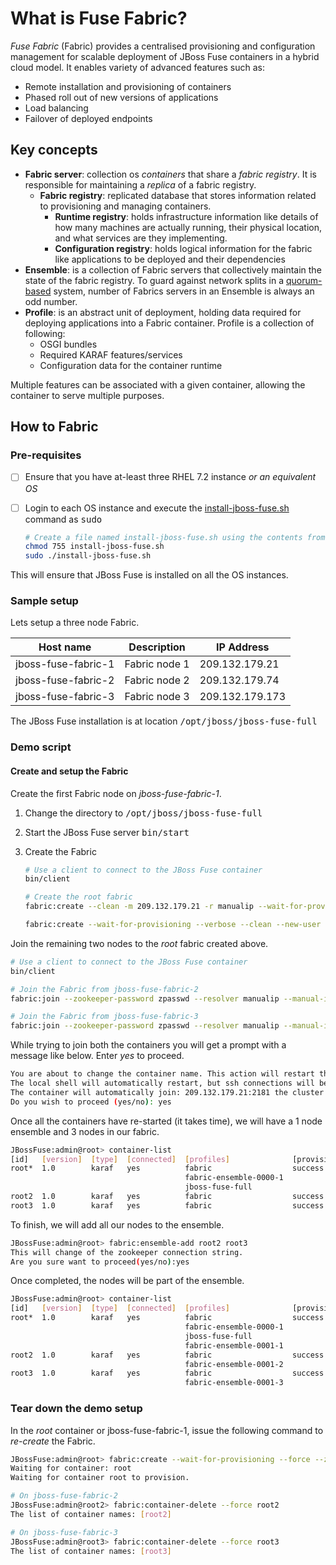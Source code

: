 # What is Fuse Fabric?

*Fuse Fabric* (Fabric) provides a centralised provisioning and configuration management for scalable deployment of JBoss Fuse containers in a hybrid cloud model.  It enables variety of advanced features such as:

+ Remote installation and provisioning of containers
+ Phased roll out of new versions of applications
+ Load balancing
+ Failover of deployed endpoints

## Key concepts

+ **Fabric server**: collection os *containers* that share a *fabric registry*.  It is responsible for maintaining a *replica* of a fabric registry.
    + **Fabric registry**: replicated database that stores information related to provisioning and managing containers.
        + **Runtime registry**: holds infrastructure information like details of how many machines are actually running, their physical location, and what services are they implementing.
        + **Configuration registry**: holds logical information for the fabric like applications to be deployed and their dependencies
+ **Ensemble**: is a collection of Fabric servers that collectively maintain the state of the fabric registry.  To guard against network splits in a [quorum-based](http://en.wikipedia.org/wiki/Quorum_(distributed_computing)) system, number of Fabrics servers in an Ensemble is always an odd number.
+ **Profile**: is an abstract unit of deployment, holding data required for deploying applications into a Fabric container. Profile is a collection of following:
    + OSGI bundles
    + Required KARAF features/services
    + Configuration data for the container runtime

Multiple features can be associated with a given container, allowing the container to serve multiple purposes.

## How to Fabric

### Pre-requisites

- [ ] Ensure that you have at-least three RHEL 7.2 instance *or an equivalent OS*
- [ ] Login to each OS instance and execute the [install-jboss-fuse.sh](https://github.com/finiteloopme/fabric8-demo/blob/master/install-jboss-fuse.sh) command as <kbd>sudo</kbd>

    ```bash
    # Create a file named install-jboss-fuse.sh using the contents from the above link to install-jboss-fuse.sh
    chmod 755 install-jboss-fuse.sh
    sudo ./install-jboss-fuse.sh
    ```
This will ensure that JBoss Fuse is installed on all the OS instances.

### Sample setup
Lets setup a three node Fabric.

Host name           | Description   | IP Address
--------------------|---------------|----------------
jboss-fuse-fabric-1 | Fabric node 1 | 209.132.179.21
jboss-fuse-fabric-2 | Fabric node 2 | 209.132.179.74
jboss-fuse-fabric-3 | Fabric node 3 | 209.132.179.173

The JBoss Fuse installation is at location <kbd>/opt/jboss/jboss-fuse-full</kbd>

### Demo script

#### Create and setup the Fabric
Create the first Fabric node on *jboss-fuse-fabric-1*.

1. Change the directory to <kbd>/opt/jboss/jboss-fuse-full</kbd>
2. Start the JBoss Fuse server <kbd>bin/start</kbd>
3. Create the Fabric

    ```bash
    # Use a client to connect to the JBoss Fuse container
    bin/client

    # Create the root fabric
    fabric:create --clean -m 209.132.179.21 -r manualip --wait-for-provisioning

    fabric:create --wait-for-provisioning --verbose --clean --new-user fAdmin --new-user-role admin --new-user-password fAdmin --zookeeper-password zpasswd --resolver manualip --manual-ip 209.132.179.21
    ```

Join the remaining two nodes to the *root* fabric created above.

```bash
# Use a client to connect to the JBoss Fuse container
bin/client

# Join the Fabric from jboss-fuse-fabric-2
fabric:join --zookeeper-password zpasswd --resolver manualip --manual-ip 209.132.179.74 209.132.179.21:2181 root2

# Join the Fabric from jboss-fuse-fabric-3
fabric:join --zookeeper-password zpasswd --resolver manualip --manual-ip 209.132.179.173 209.132.179.21:2181 root3
```

While trying to join both the containers you will get a prompt with a message like below. Enter *yes* to proceed.

```bash
You are about to change the container name. This action will restart the container.
The local shell will automatically restart, but ssh connections will be terminated.
The container will automatically join: 209.132.179.21:2181 the cluster after it restarts.
Do you wish to proceed (yes/no): yes
```

Once all the containers have re-started (it takes time), we will have a 1 node ensemble and 3 nodes in our fabric.

```bash
JBossFuse:admin@root> container-list
[id]   [version]  [type]  [connected]  [profiles]              [provision status]
root*  1.0        karaf   yes          fabric                  success           
                                       fabric-ensemble-0000-1                    
                                       jboss-fuse-full                           
root2  1.0        karaf   yes          fabric                  success           
root3  1.0        karaf   yes          fabric                  success           
```

To finish, we will add all our nodes to the ensemble.

```bash
JBossFuse:admin@root> fabric:ensemble-add root2 root3
This will change of the zookeeper connection string.
Are you sure want to proceed(yes/no):yes
```

Once completed, the nodes will be part of the ensemble.

```bash
JBossFuse:admin@root> container-list
[id]   [version]  [type]  [connected]  [profiles]              [provision status]
root*  1.0        karaf   yes          fabric                  success           
                                       fabric-ensemble-0000-1                    
                                       jboss-fuse-full                           
                                       fabric-ensemble-0001-1                    
root2  1.0        karaf   yes          fabric                  success           
                                       fabric-ensemble-0001-2                    
root3  1.0        karaf   yes          fabric                  success           
                                       fabric-ensemble-0001-3                    
```

### Tear down the demo setup

In the *root* container or jboss-fuse-fabric-1, issue the following command to *re-create* the Fabric.

```bash
JBossFuse:admin@root> fabric:create --wait-for-provisioning --force --zookeeper-password zpasswd --clean
Waiting for container: root
Waiting for container root to provision.

# On jboss-fuse-fabric-2
JBossFuse:admin@root2> fabric:container-delete --force root2
The list of container names: [root2]

# On jboss-fuse-fabric-3
JBossFuse:admin@root3> fabric:container-delete --force root3
The list of container names: [root3]
```
